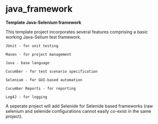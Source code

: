 # java_framework
**Template Java-Selenium framework**

This template project incorporates several features comprising a basic working Java-Selium test framework.

    JUnit - for unit testing

    Maven - for project management

    Java - base language

    Cucumber - for test scenario specification
 
    Selenium - for GUI-based automation

    Cucumber Reports - for reporting

    Log4J - for logging

A seperate project will add Selenide for Selenide based frameworks (raw selenium and selenide configurations cannot easily co-exist in the same project).
